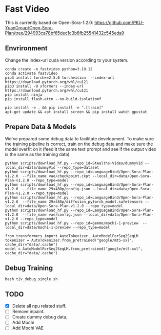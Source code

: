 # Fast Video
This is currently based on Open-Sora-1.2.0: https://github.com/PKU-YuanGroup/Open-Sora-Plan/tree/294993ca78bf65dec1c3b6fb25541432c545eda9

## Envrironment
Change the index-url cuda version according to your system.
```
conda create -n fastvideo python=3.10.12
conda activate fastvideo
pip3 install torch==2.5.0 torchvision  --index-url https://download.pytorch.org/whl/cu121
pip3 install -U xformers --index-url https://download.pytorch.org/whl/cu121
pip install ninja
pip install flash-attn --no-build-isolationf
```

```
pip install -e . && pip install -e ".[train]"
apt-get update && apt install screen && pip install watch gpustat
```

## Prepare Data & Models
We've prepared some debug data to facilitate development. To make sure the training pipeline is correct, train on the debug data and make sure the model overfit on it (feed it the same text prompt and see if the output video is the same as the training data)
```
python scripts/download_hf.py --repo_id=Stealths-Video/dummyVid --local_dir=data/dummyVid --repo_type=dataset
python scripts/download_hf.py --repo_id=LanguageBind/Open-Sora-Plan-v1.2.0  --file_name vae/checkpoint.ckpt --local_dir=data/Open-Sora-Plan-v1.2.0 --repo_type=model 
python scripts/download_hf.py --repo_id=LanguageBind/Open-Sora-Plan-v1.2.0  --file_name 29x480p/config.json --local_dir=data/Open-Sora-Plan-v1.2.0 --repo_type=model
python scripts/download_hf.py --repo_id=LanguageBind/Open-Sora-Plan-v1.2.0  --file_name 29x480p/diffusion_pytorch_model.safetensors --local_dir=data/Open-Sora-Plan-v1.2.0 --repo_type=model
python scripts/download_hf.py --repo_id=LanguageBind/Open-Sora-Plan-v1.2.0  --file_name vae/config.json --local_dir=data/Open-Sora-Plan-v1.2.0 --repo_type=model 
python scripts/download_hf.py --repo_id=genmo/mochi-1-preview  --local_dir=data/mochi-1-preview --repo_type=model
```

```
from transformers import AutoTokenizer, AutoModelForSeq2SeqLM
tokenizer = AutoTokenizer.from_pretrained("google/mt5-xxl", cache_dir="data/.cache")
model = AutoModelForSeq2SeqLM.from_pretrained("google/mt5-xxl", cache_dir="data/.cache")
```
## Debug Training
```
bash t2v_debug_single.sh
```


## TODO

- [X] Delete all npu related stuff.
- [ ] Remove inpaint. 
- [ ] Create dummy debug data. 
- [ ] Add Mochi
- [ ] Add Mochi VAE
